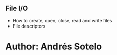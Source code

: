## File I/O

- How to create, open, close, read and write files
- File descriptors

# Author: Andrés Sotelo